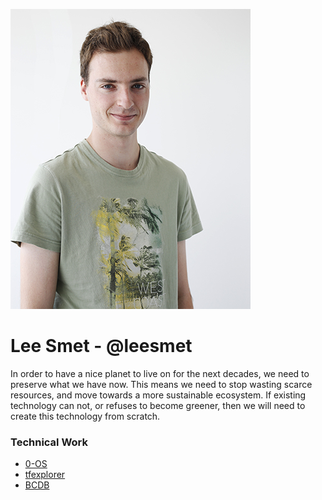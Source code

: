 ![lee](./img/lee.jpg)

# Lee Smet - @leesmet
In order to have a nice planet to live on for the next decades, we need to preserve what we have now. This means we need to stop wasting scarce resources,
and move towards a more sustainable ecosystem. If existing technology can not, or refuses to become greener, then we will need to create this technology from
scratch. 

### Technical Work
- [0-OS](https://github.com/threefoldtech/zos)
- [tfexplorer](https://github.com/threefoldtech/tfexplorer)
- [BCDB](https://github.com/threefoldtech/bcdb)
